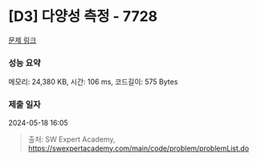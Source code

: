 # [D3] 다양성 측정 - 7728 

[문제 링크](https://swexpertacademy.com/main/code/problem/problemDetail.do?contestProbId=AWq40NEKLyADFARG) 

### 성능 요약

메모리: 24,380 KB, 시간: 106 ms, 코드길이: 575 Bytes

### 제출 일자

2024-05-18 16:05



> 출처: SW Expert Academy, https://swexpertacademy.com/main/code/problem/problemList.do